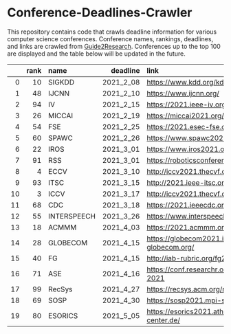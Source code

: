 # Conference-Deadlines-Crawler

This repository contains code that crawls deadline information for various computer science conferences. 
Conference names, rankings, deadlines, and links are crawled from [Guide2Research](https://www.guide2research.com/topconf/).
Conferences up to the top 100 are displayed and the table below will be updated in the future.

|    |   rank | name        |   deadline | link                                     |
|---:|-------:|:------------|-----------:|:-----------------------------------------|
|  0 |     10 | SIGKDD      |  2021_2_08 | https://www.kdd.org/kdd2021/             |
|  1 |     48 | IJCNN       |  2021_2_10 | https://www.ijcnn.org/                   |
|  2 |     94 | IV          |  2021_2_15 | https://2021.ieee-iv.org/                |
|  3 |     26 | MICCAI      |  2021_2_19 | https://miccai2021.org/en/               |
|  4 |     54 | FSE         |  2021_2_25 | https://2021.esec-fse.org/               |
|  5 |     60 | SPAWC       |  2021_2_26 | https://www.spawc2021.com/               |
|  6 |     22 | IROS        |  2021_3_01 | https://www.iros2021.org/                |
|  7 |     91 | RSS         |  2021_3_01 | https://roboticsconference.org/          |
|  8 |      4 | ECCV        |  2021_3_10 | http://iccv2021.thecvf.com/              |
|  9 |     93 | ITSC        |  2021_3_15 | http://2021.ieee-itsc.org/               |
| 10 |      3 | ICCV        |  2021_3_17 | http://iccv2021.thecvf.com/home          |
| 11 |     68 | CDC         |  2021_3_18 | https://2021.ieeecdc.org/                |
| 12 |     55 | INTERSPEECH |  2021_3_26 | https://www.interspeech2021.org/         |
| 13 |     18 | ACMMM       |  2021_4_03 | https://2021.acmmm.org/                  |
| 14 |     28 | GLOBECOM    |  2021_4_15 | https://globecom2021.ieee-globecom.org/  |
| 15 |     40 | FG          |  2021_4_15 | http://iab-rubric.org/fg2021/            |
| 16 |     71 | ASE         |  2021_4_16 | https://conf.researchr.org/home/ase-2021 |
| 17 |     99 | RecSys      |  2021_4_27 | https://recsys.acm.org/recsys21/         |
| 18 |     69 | SOSP        |  2021_4_30 | https://sosp2021.mpi-sws.org/            |
| 19 |     80 | ESORICS     |  2021_5_05 | https://esorics2021.athene-center.de/    |
